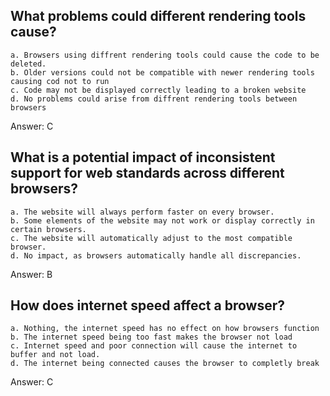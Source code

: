 ## What problems could different rendering tools cause?
```
a. Browsers using diffrent rendering tools could cause the code to be deleted.
b. Older versions could not be compatible with newer rendering tools causing cod not to run
c. Code may not be displayed correctly leading to a broken website
d. No problems could arise from diffrent rendering tools between browsers
```
Answer: C
## What is a potential impact of inconsistent support for web standards across different browsers?
```
a. The website will always perform faster on every browser.
b. Some elements of the website may not work or display correctly in certain browsers.
c. The website will automatically adjust to the most compatible browser.
d. No impact, as browsers automatically handle all discrepancies.
```
Answer: B
## How does internet speed affect a browser?
```
a. Nothing, the internet speed has no effect on how browsers function 
b. The internet speed being too fast makes the browser not load
c. Internet speed and poor connection will cause the internet to buffer and not load.
d. The internet being connected causes the browser to completly break
```
Answer: C

